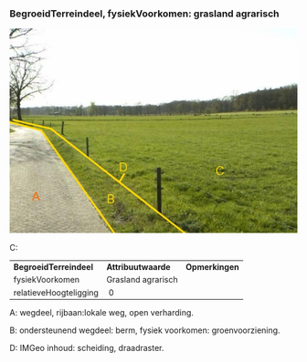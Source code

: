 ### BegroeidTerreindeel, fysiekVoorkomen: grasland agrarisch

![](media/0f5931057f73f00d5afe8a77b021ade6e9a3bcb7.jpg)

C:

|                         |                     |                 |
|-------------------------|---------------------|-----------------|
| **BegroeidTerreindeel** | **Attribuutwaarde** | **Opmerkingen** |
| fysiekVoorkomen         | Grasland agrarisch  |                 |
| relatieveHoogteligging  |  0                  |                 |

A: wegdeel, rijbaan:lokale weg, open verharding.

B: ondersteunend wegdeel: berm, fysiek voorkomen: groenvoorziening.

D: IMGeo inhoud: scheiding, draadraster.

